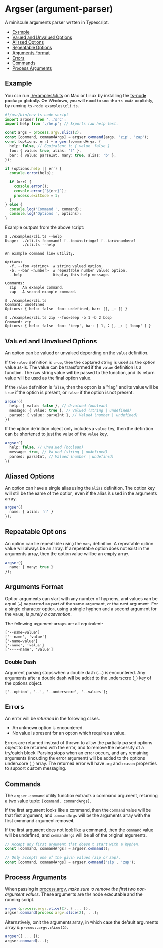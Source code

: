 # Argser (argument-parser)

A miniscule arguments parser written in Typescript.

- [Example](#example)
- [Valued and Unvalued Options](#valued-and-unvalued-options)
- [Aliased Options](#aliased-options)
- [Repeatable Options](#repeatable-options)
- [Arguments Format](#arguments-format)
- [Errors](#errors)
- [Commands](#commands)
- [Process Arguments](#process-arguments)

## Example

You can run [./examples/cli.ts](./examples/cli.ts) on Mac or Linux by installing the [ts-node](https://www.npmjs.com/package/ts-node) package globally. On Windows, you will need to use the `ts-node` explicitly, by running `ts-node examples\cli.ts`.

```ts
#!/usr/bin/env ts-node-script
import argser from '../src';
import help from './help'; // Exports raw help text.

const args = process.argv.slice(2);
const [command, commandArgs] = argser.command(args, 'zip', 'zap');
const [options, err] = argser(commandArgs, {
  help: false, // Equivalent to { value: false }
  foo: { value: true, alias: 'f' },
  bar: { value: parseInt, many: true, alias: 'b' },
});

if (options.help || err) {
  console.error(help);

  if (err) {
    console.error();
    console.error(`${err}`);
    process.exitCode = 1;
  }
} else {
  console.log('Command:', command);
  console.log('Options:', options);
}
```

Example outputs from the above script:

```
$ ./examples/cli.ts --help
Usage:  ./cli.ts [command] [--foo=<string>] [--bar=<number>]
        ./cli.ts --help

An example command line utility.

Options:
  -f, --foo <string>  A string valued option.
  -b, --bar <number>  A repeatable number valued option.
  --help              Display this help message.

Commands:
  zip   An example command.
  zap   A second example command.
```

```
$ ./examples/cli.ts
Command: undefined
Options: { help: false, foo: undefined, bar: [], _: [] }
```

```
$ ./examples/cli.ts zip --foo=beep -b 1 -b 2 boop
Command: zip
Options: { help: false, foo: 'beep', bar: [ 1, 2 ], _: [ 'boop' ] }
```

## Valued and Unvalued Options

An option can be valued or unvalued depending on the `value` definition.

If the `value` definition is `true`, then the captured string is used as the option value as-is. The value can be transformed if the `value` definition is a function. The raw string value will be passed to the function, and its return value will be used as the final option value.

If the `value` definition is `false`, then the option is a "flag" and its value will be `true` if the option is present, or `false` if the option is not present.

```ts
argser({
  help: { value: false }, // Unvalued (boolean)
  message: { value: true }, // Valued (string | undefined)
  parsed: { value: parseInt }, // Valued (number | undefined)
})
```

If the option definition object only includes a `value` key, then the definition can be shortened to just the value of the `value` key.

```ts
argser({
  help: false, // Unvalued (boolean)
  message: true, // Valued (string | undefined)
  parsed: parseInt, // Valued (number | undefined)
})
```

## Aliased Options

An option can have a single alias using the `alias` definition. The option key will still be the name of the option, even if the alias is used in the arguments array.

```ts
argser({
  name: { alias: 'n' },
});
```

## Repeatable Options

An option can be repeatable using the `many` definition. A repeatable option value will always be an array. If a repeatable option does not exist in the arguments array, then the option value will be an empty array.

```ts
argser({
  name: { many: true },
});
```

## Arguments Format

Option arguments can start with any number of hyphens, and values can be equal (`=`) separated as part of the same argument, or the next argument. For a single character option, using a single hyphen and a second argument for the value, _is purely a convention_.

The following argument arrays are all equivalent:

```
['--name=value']
['--name', 'value']
['-name=value']
['-name', 'value']
['-----name', 'value']
```

### Double Dash

Argument parsing stops when a double dash (`--`) is encountered. Any arguments after a double dash will be added to the underscore (`_`) key of the options object.

```
['--option', '--', '--underscore', '--values'];
```

## Errors

An error will be _returned_ in the following cases.

- An unknown option is encountered.
- No value is present for an option which requires a value.

Errors are returned instead of thrown to allow the partially parsed options object to be returned with the error, and to remove the necessity of a try/catch block. Parsing stops when an error occurs, and any remaining arguments (including the error argument) will be added to the options underscore (`_`) array. The returned error will have `arg` and `reason` properties to support custom messaging.

## Commands

The `argser.command` utility function extracts a command argument, returning a two value tuple: `[command, commandArgs]`.

If the first argument looks like a command, then the `command` value will be that first argument, and `commandArgs` will be the arguments array with the first command argument removed.

If the first argument does not look like a command, then the `command` value will be undefined, and `commandArgs` will be all of the original arguments.

```ts
// Accept any first argument that doesn't start with a hyphen.
const [command, commandArgs] = argser.command();

// Only accepts one of the given values (zip or zap).
const [command, commandArgs] = argser.command('zip', 'zap');
```

## Process Arguments

When passing in [process.argv](https://nodejs.org/docs/latest/api/process.html#process_process_argv), _make sure to remove the first two non-argument values_. These arguments are the node executable and the running script.

```ts
argser(process.argv.slice(2), { ... });
argser.command(process.argv.slice(2), ...);
```

Alternatively, omit the arguments array, in which case the default arguments array is `process.argv.slice(2)`.

```ts
argser({ ... });
argser.command(...);
```
